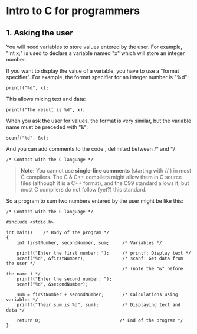 # Intro to C for programmers

## 1. Asking the user

You will need variables to store values entered by the user. For example, "int x;" is used to declare a variable named "x" which will store an integer number.

If you want to display the value of a variable, you have to use a "format specifier". For example, the format specifier for an integer number is "%d":  

```
printf("%d", x);
```

This allows mixing text and data:

```
printf("The result is %d", x);
```

When you ask the user for values, the format is very similar, but the variable name must be preceded with "&":

```
scanf("%d", &x);  
```


And you can add comments to the code , delimited between /* and */

```
/* Contact with the C language */
```

> **Note:** You cannot use **single-line comments** (starting with // ) in most C compilers. The C & C++ compilers might allow them in C source files (although it is a C++ format), and the C99 standard allows it, but most C compilers do not follow (yet?) this standard.


So a program to sum two numbers entered by the user might be like this:

```
/* Contact with the C language */

#include <stdio.h>

int main()    /* Body of the program */
{
    int firstNumber, secondNumber, sum;     /* Variables */

    printf("Enter the first number: ");     /* printf: Display text */
    scanf("%d", &firstNumber);              /* scanf: Get data from the user */
                                            /* (note the "&" before the name ) */
    printf("Enter the second number: ");
    scanf("%d", &secondNumber);
    
    sum = firstNumber + secondNumber;       /* Calculations using variables */
    printf("Their sum is %d", sum);         /* Displaying text and data */

    return 0;                              /* End of the program */
}  
```
